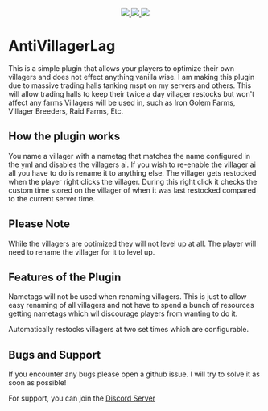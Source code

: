 <p align="center">
    <a href="https://api.codiga.io/project/33875/status/svg" alt="Code Grade">
        <img src="https://api.codiga.io/project/33875/status/svg"/>
    </a>
    <a href="https://api.codiga.io/project/33875/score/svg" alt="Code Grade">
        <img src="https://api.codiga.io/project/33875/score/svg"/>
    </a>
    <a href="https://discord.gg/WWWeAqwcU6/" alt="Discord">
        <img src="https://img.shields.io/discord/990400053673873428?label=Discord"/>
    </a>
</p>

# AntiVillagerLag 
This is a simple plugin that allows your players to optimize their own villagers and does not effect anything vanilla wise. I am making this plugin due to massive trading halls tanking mspt on my servers and others. This will allow trading halls to keep their twice a day villager restocks but won't affect any farms Villagers will be used in, such as Iron Golem Farms, Villager Breeders, Raid Farms, Etc.


## How the plugin works
You name a villager with a nametag that matches the name configured in the yml and disables the villagers ai. If you wish to re-enable the villager ai all you have to do is rename it to anything else. The villager gets restocked when the player right clicks the villager. During this right click it checks the custom time stored on the villager of when it was last restocked compared to the current server time. 

## Please Note

While the villagers are optimized they will not level up at all. The player will need to rename the villager for it to level up. 

## Features of the Plugin

Nametags will not be used when renaming villagers. This is just to allow easy renaming of all villagers and not have to spend a bunch of resources getting nametags which wil discourage players from wanting to do it. 

Automatically restocks villagers at two set times which are configurable. 

## Bugs and Support

If you encounter any bugs please open a github issue. I will try to solve it as soon as possible!

For support, you can join the [Discord Server](https://discord.gg/WWWeAqwcU6)
